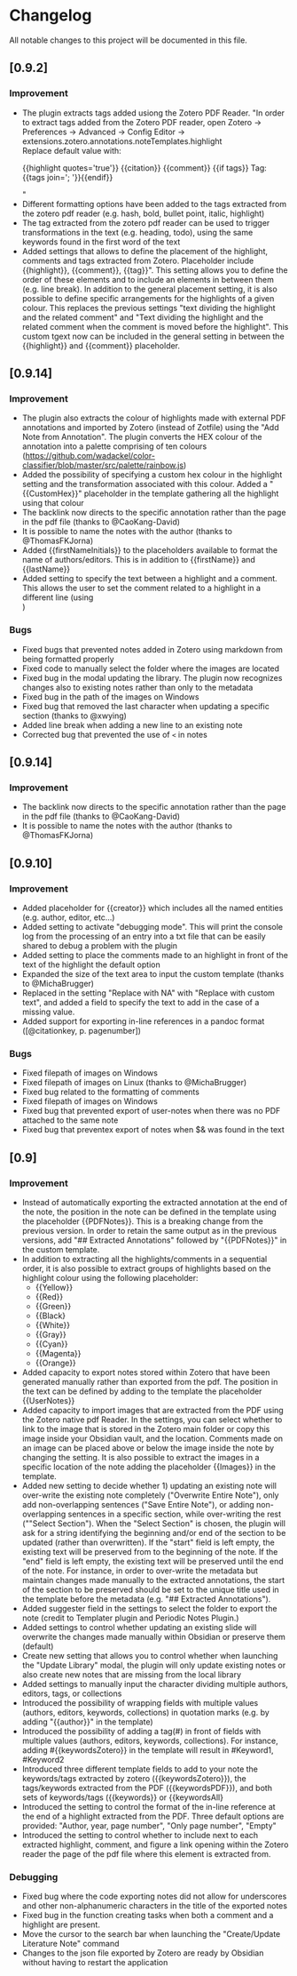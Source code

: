 # Changelog

All notable changes to this project will be documented in this file.
## [0.9.2]
### Improvement
- The plugin extracts tags added usiong the Zotero PDF Reader. "In order to extract tags added from the Zotero PDF reader, open Zotero -> Preferences -> Advanced -> Config Editor -> extensions.zotero.annotations.noteTemplates.highlight <br> Replace default value with: <p>{{highlight quotes='true'}} {{citation}} {{comment}} {{if tags}} Tag: {{tags join='; '}}{{endif}}</p>"
- Different formatting options have been added to the tags extracted from the zotero pdf reader (e.g. hash, bold, bullet point, italic, highlight)
- The tag extracted from the zotero pdf reader can be used to trigger transformations in the text (e.g. heading, todo), using the same keywords found in the first word of the text
- Added settings that allows to define the placement of the highlight, comments and tags extracted from Zotero. Placeholder include {{highlight}}, {{comment}}, {{tag}}". This setting allows you to define the order of these elements and to include an elements in between them (e.g. line break). In addition to the general placement setting, it is also possible to define specific arrangements for the highlights of a given colour. This replaces the previous settings "text dividing the highlight and the related comment" and "Text dividing the highlight and the related comment when the comment is moved before the highlight". This custom tgext now can be included in the general setting in between the {{highlight}} and {{comment}} placeholder.

## [0.9.14]
### Improvement

- The plugin also extracts the colour of highlights made with external PDF annotations and imported by Zotero (instead of Zotfile) using the "Add Note from Annotation". The plugin converts the HEX colour of the annotation into a palette comprising of ten colours (https://github.com/wadackel/color-classifier/blob/master/src/palette/rainbow.js)
- Added the possibility of specifying a custom hex colour in the highlight setting and the transformation associated with this colour. Added a "{{CustomHex}}" placeholder in the template gathering all the highlight using that colour
- The backlink now directs to the specific annotation rather than the page in the pdf file (thanks to @CaoKang-David)
- It is possible to name the notes with the author (thanks to @ThomasFKJorna)
- Added {{firstNameInitials}} to the placeholders available to format the name of authors/editors. This is in addition to {{firstName}} and {{lastName}}
- Added setting to specify the text between a highlight and a comment. This allows the user to set the comment related to a highlight in a different line (using <br>)

### Bugs
- Fixed bugs that prevented notes added in Zotero using markdown from being formatted properly
- Fixed code to manually select the folder where the images are located
- Fixed bug in the modal updating the library. The plugin now recognizes changes also to existing notes rather than only to the metadata
- Fixed bug in the path of the images on Windows
- Fixed bug that removed the last character when updating a specific section (thanks to @xwying)
- Added line break when adding a new line to an existing note
- Corrected bug that prevented the use of `<` in notes


## [0.9.14]
### Improvement
- The backlink now directs to the specific annotation rather than the page in the pdf file (thanks to @CaoKang-David)
- It is possible to name the notes with the author (thanks to @ThomasFKJorna)

## [0.9.10]
### Improvement
- Added placeholder for {{creator}} which includes all the named entities (e.g. author, editor, etc...)
- Added setting to activate "debugging mode". This will print the console log from the processing of an entry into a txt file that can be easily shared to debug a problem with the plugin
- Added setting to place the comments made to an highlight in front of the text of the highlight the default option
- Expanded the size of the text area to input the custom template (thanks to @MichaBrugger)
- Replaced in the setting "Replace with NA" with "Replace with custom text", and added a field to specify the text to add in the case of a missing value.
- Added support for exporting in-line references in a pandoc format ([@citationkey, p. pagenumber])

### Bugs
- Fixed filepath of images on Windows
- Fixed filepath of images on Linux (thanks to @MichaBrugger)
- Fixed bug related to the formatting of comments
- Fixed filepath of images on Windows
- Fixed bug that prevented export of user-notes when there was no PDF attached to the same note
- Fixed bug that preventex export of notes when $& was found in the text


## [0.9]

### Improvement
- Instead of automatically exporting the extracted annotation at the end of the note, the position in the note can be defined in the template using the placeholder {{PDFNotes}}. This is a breaking change from the previous version. In order to retain the same output as in the previous versions, add "## Extracted Annotations" followed by "{{PDFNotes}}" in the custom template.
- In addition to extracting all the highlights/comments in a sequential order, it is also possible to extract groups of highlights based on the highlight colour using the following placeholder:
    - {{Yellow}}
    - {{Red}}
    - {{Green}}
    - {{Black}
    - {{White}}
    - {{Gray}}
    - {{Cyan}}
    - {{Magenta}}
    - {{Orange}}
- Added capacity to export notes stored within Zotero that have been generated manually rather than exported from the pdf. The position in the text can be defined by adding to the template the placeholder {{UserNotes}}
- Added capacity to import images that are extracted from the PDF using the Zotero native pdf Reader. In the settings, you can select whether to link to the image that is stored in the Zotero main folder or copy this image inside your Obsidian vault, and the location. Comments made on an image can be placed above or below the image inside the note by changing the setting. It is also possible to extract the images in a specific location of the note adding the placeholder {{Images}} in the template.
- Added new setting to decide whether 1) updating an existing note will over-write the existing note completely ("Overwrite Entire Note"), only add non-overlapping sentences ("Save Entire Note"), or adding non-overlapping sentences in a specific section, while over-writing the rest (""Select Section"). When the "Select Section" is chosen, the plugin will ask for a string identifying the beginning and/or end of the section to be updated (rather than overwritten).
If the "start" field is left empty, the existing text will be preserved from to the beginning of the note. If the "end" field is left empty, the existing text will be preserved until  the end of the note. For instance, in order to over-write the metadata but maintain changes made manually to the extracted annotations, the start of the section to be preserved should be set to the unique title used in the template before the metadata (e.g. "## Extracted Annotations").
- Added suggester field in the settings to select the folder to export the note (credit to Templater plugin and Periodic Notes Plugin.)
- Added settings to control whether updating an existing slide will overwrite the changes made manually within Obsidian or preserve them (default)
- Create new setting that allows you to control whether when launching the "Update Library" modal, the plugin will only update existing notes or also create new notes that are missing from the local library
- Added settings to manually input the character dividing multiple authors, editors, tags, or collections
- Introduced the possibility of wrapping fields with multiple values (authors, editors, keywords, collections) in quotation marks (e.g. by adding "{{author}}" in the template)
- Introduced the possibility of adding a tag(#) in front of  fields with multiple values (authors, editors, keywords, collections). For instance,  adding #{{keywordsZotero}} in the template will result in #Keyword1, #Keyword2
- Introduced three different template fields to add to your note the keywords/tags extracted by zotero ({{keywordsZotero}}), the tags/keywords extracted from the PDF ({{keywordsPDF}}), and both sets of keywords/tags ({{keywords}} or {{keywordsAll}
- Introduced the setting to control the format of the in-line reference at the end of a highlight extracted from the PDF. Three default options are provided: "Author, year, page number", "Only page number", "Empty"
- Introduced the setting to control whether to include next to each extracted highlight, comment, and figure a link opening within the Zotero reader the page of the pdf file where this element is extracted from.



### Debugging
- Fixed bug where the code exporting notes did not allow for underscores and other non-alphanumeric characters in the title of the exported notes
- Fixed bug in the function creating tasks when both a comment and a highlight are present.
- Move the cursor to the search bar when launching the "Create/Update Literature Note" command
- Changes to the json file exported by Zotero are ready by Obsidian without having to restart the application

